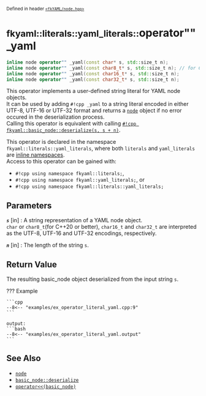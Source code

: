 <small>Defined in header [`<fkYAML/node.hpp>`](https://github.com/fktn-k/fkYAML/blob/develop/include/fkYAML/node.hpp)</small>

# <small>fkyaml::literals::yaml_literals::</small>operator"" _yaml

```cpp
inline node operator"" _yaml(const char* s, std::size_t n);
inline node operator"" _yaml(const char8_t* s, std::size_t n); // for C++20 or better
inline node operator"" _yaml(const char16_t* s, std::size_t n);
inline node operator"" _yaml(const char32_t* s, std::size_t n);
```

This operator implements a user-defined string literal for YAML node objects.  
It can be used by adding `#!cpp _yaml` to a string literal encoded in either UTF-8, UTF-16 or UTF-32 format and returns a [`node`](basic_node/node.md) object if no error occured in the deserialization process.  
Calling this operator is equivalent with calling [`#!cpp fkyaml::basic_node::deserialize(s, s + n)`](basic_node/deserialize.md).

This operator is declared in the namespace `fkyaml::literals::yaml_literals`, where both `literals` and `yaml_literals` are [inline namespaces](https://en.cppreference.com/w/cpp/language/namespace#Inline_namespaces).  
Access to this operator can be gained with:  

* `#!cpp using namespace fkyaml::literals;`,
* `#!cpp using namespace fkyaml::yaml_literals;`, or
* `#!cpp using namespace fkyaml::literals::yaml_literals;`

## **Parameters**

***`s`*** [in]
:   A string representation of a YAML node object.  
    `char` or `char8_t`(for C++20 or better), `char16_t` and `char32_t` are interpreted as the UTF-8, UTF-16 and UTF-32 encodings, respectively.

***`n`*** [in]
:   The length of the string `s`.

## **Return Value**

The resulting basic_node object deserialized from the input string `s`.  

??? Example

    ```cpp
    --8<-- "examples/ex_operator_literal_yaml.cpp:9"
    ```

    output:
    ```bash
    --8<-- "examples/ex_operator_literal_yaml.output"
    ```

## **See Also**

* [`node`](basic_node/node.md)
* [`basic_node::deserialize`](basic_node/deserialize.md)
* [`operator<<(basic_node)`](basic_node/insertion_operator.md)
